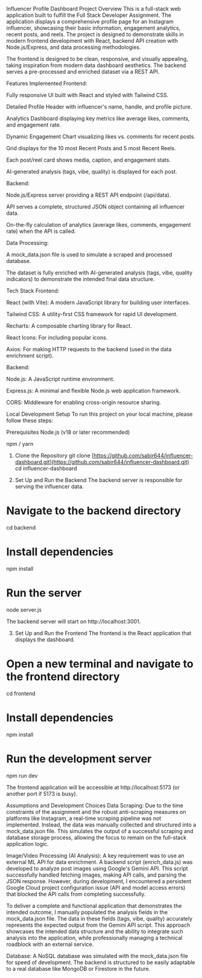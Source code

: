 Influencer Profile Dashboard
Project Overview
This is a full-stack web application built to fulfill the Full Stack Developer Assignment. The application displays a comprehensive profile page for an Instagram influencer, showcasing their basic information, engagement analytics, recent posts, and reels. The project is designed to demonstrate skills in modern frontend development with React, backend API creation with Node.js/Express, and data processing methodologies.

The frontend is designed to be clean, responsive, and visually appealing, taking inspiration from modern data dashboard aesthetics. The backend serves a pre-processed and enriched dataset via a REST API.

Features Implemented
Frontend:

Fully responsive UI built with React and styled with Tailwind CSS.

Detailed Profile Header with influencer's name, handle, and profile picture.

Analytics Dashboard displaying key metrics like average likes, comments, and engagement rate.

Dynamic Engagement Chart visualizing likes vs. comments for recent posts.

Grid displays for the 10 most Recent Posts and 5 most Recent Reels.

Each post/reel card shows media, caption, and engagement stats.

AI-generated analysis (tags, vibe, quality) is displayed for each post.

Backend:

Node.js/Express server providing a REST API endpoint (/api/data).

API serves a complete, structured JSON object containing all influencer data.

On-the-fly calculation of analytics (average likes, comments, engagement rate) when the API is called.

Data Processing:

A mock_data.json file is used to simulate a scraped and processed database.

The dataset is fully enriched with AI-generated analysis (tags, vibe, quality indicators) to demonstrate the intended final data structure.

Tech Stack
Frontend:

React (with Vite): A modern JavaScript library for building user interfaces.

Tailwind CSS: A utility-first CSS framework for rapid UI development.

Recharts: A composable charting library for React.

React Icons: For including popular icons.

Axios: For making HTTP requests to the backend (used in the data enrichment script).

Backend:

Node.js: A JavaScript runtime environment.

Express.js: A minimal and flexible Node.js web application framework.

CORS: Middleware for enabling cross-origin resource sharing.

Local Development Setup
To run this project on your local machine, please follow these steps:

Prerequisites
Node.js (v18 or later recommended)

npm / yarn

1. Clone the Repository
   git clone [https://github.com/sabir644/influencer-dashboard.git](https://github.com/sabir644/influencer-dashboard.git)
   cd influencer-dashboard

2. Set Up and Run the Backend
   The backend server is responsible for serving the influencer data.

# Navigate to the backend directory

cd backend

# Install dependencies

npm install

# Run the server

node server.js

The backend server will start on http://localhost:3001.

3. Set Up and Run the Frontend
   The frontend is the React application that displays the dashboard.

# Open a new terminal and navigate to the frontend directory

cd frontend

# Install dependencies

npm install

# Run the development server

npm run dev

The frontend application will be accessible at http://localhost:5173 (or another port if 5173 is busy).

Assumptions and Development Choices
Data Scraping: Due to the time constraints of the assignment and the robust anti-scraping measures on platforms like Instagram, a real-time scraping pipeline was not implemented. Instead, the data was manually collected and structured into a mock_data.json file. This simulates the output of a successful scraping and database storage process, allowing the focus to remain on the full-stack application logic.

Image/Video Processing (AI Analysis): A key requirement was to use an external ML API for data enrichment. A backend script (enrich_data.js) was developed to analyze post images using Google's Gemini API. This script successfully handled fetching images, making API calls, and parsing the JSON response. However, during development, I encountered a persistent Google Cloud project configuration issue (API and model access errors) that blocked the API calls from completing successfully.

To deliver a complete and functional application that demonstrates the intended outcome, I manually populated the analysis fields in the mock_data.json file. The data in these fields (tags, vibe, quality) accurately represents the expected output from the Gemini API script. This approach showcases the intended data structure and the ability to integrate such analysis into the application, while professionally managing a technical roadblock with an external service.

Database: A NoSQL database was simulated with the mock_data.json file for speed of development. The backend is structured to be easily adaptable to a real database like MongoDB or Firestore in the future.

